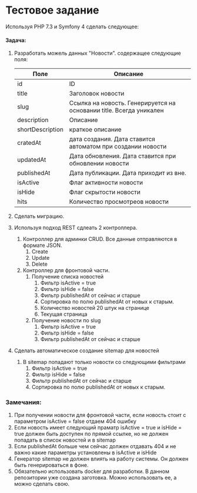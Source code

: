 # Тестовое задание

Используя PHP 7.3 и Symfony 4 сделать следующее:

#### Задача:
1. Разработать можель данных "Новости". содержащее следующие поля:
    
    | Поле | Описание |
    | ---- | ---- |
    | id | ID |
    | title | Заголовок новости |
    | slug | Ссылка на новость. Генерируется на основании title. Всегда уникален |
    | description | Описание |
    | shortDescription | краткое описание |
    | cratedAt | дата создания. Дата ставится автоматом при создании новости |
    | updatedAt | Дата обновления. Дата ставится при обновлении новости |
    | publishedAt | Дата публикации. Дата приходит из вне. |
    | isActive | Флаг активности новости |
    | isHide | Флаг скрытости новости |
    | hits | Количество просмотреов новости |
    
2. Сделать миграцию.
3. Используя подход REST сдлеать 2 контроллера.
    1. Контроллер для админки CRUD. Все данные отправляются в формате JSON.
        1. Create
        2. Update
        3. Delete
    2. Контроллер для фронтовой части.
        1. Получение списка новостей
            1. Фильтр isActive = true
            1. Фильтр isHide = false
            1. Фильтр publishedAt от сейчас и старше
            1. Сортировка по полю publishedAt от новых к старым.
            1. Количество новостей 20 штук на странице
            1. Текущая страница
        2. Получение новости по slug
            1. Фильтр isActive = true
            1. Фильтр isHide = false
            1. Фильтр publishedAt от сейчас и старше
4. Сделать автоматическое создание sitemap для новостей
    1. В sitemap попадают только новости со следующими фильтрами
        1. Фильтр isActive = true
        1. Фильтр isHide = false
        1. Фильтр publishedAt от сейчас и старше
        1. Сортировка по полю publishedAt от новых к старым. 

### Замечания:
1. При получении новости для фронтовой части, если новость стоит с параметром isActive = false отдаем 404 ошибку
1. Если новость имеет следующий праматр isActive = true и isHide = true должен быть доступен по прямой ссылке, но не должен попадать в список новостей и в sitemap
1. Если publishedAt больше чем сейчас должен отдавать 404 и не важно какие параметры установлены в isActive и isHide
1. Генератор sitemap не должен влиять на работу системы. Он должен быть генерироваться в фоне.               
1. Обязательно использовать docker для разработки. В данном репозитории уже создана заготовка. Можно использовать ее, а можно сделать свою.

    
